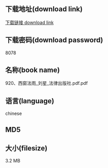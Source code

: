 ## 下载地址(download link)
[下载链接 download link](https://tutu365.netlify.app/?s=920%E3%80%81%E8%A5%BF%E7%AA%97%E6%B3%95%E9%9B%A8_%E5%88%98%E6%98%9F_%E6%B3%95%E5%BE%8B%E5%87%BA%E7%89%88%E7%A4%BE.pdf)

## 下载密码(download password)
8078

## 名称(book name)
920、西窗法雨_刘星_法律出版社.pdf.pdf

## 语言(language)
chinese

## MD5


## 大小(filesize)
3.2 MB
